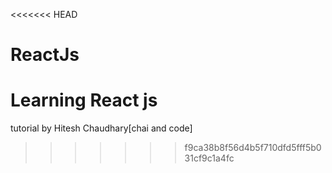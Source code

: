 <<<<<<< HEAD
# ReactJs
Learning React js
=======
tutorial by Hitesh Chaudhary[chai and code]
>>>>>>> f9ca38b8f56d4b5f710dfd5fff5b031cf9c1a4fc
